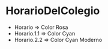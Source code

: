 # HorarioDelColegio
* Horario => Color Rosa 
* Horario.1.1 => Color Cyan 
* Horario.2.2 => Color Cyan Moderno
